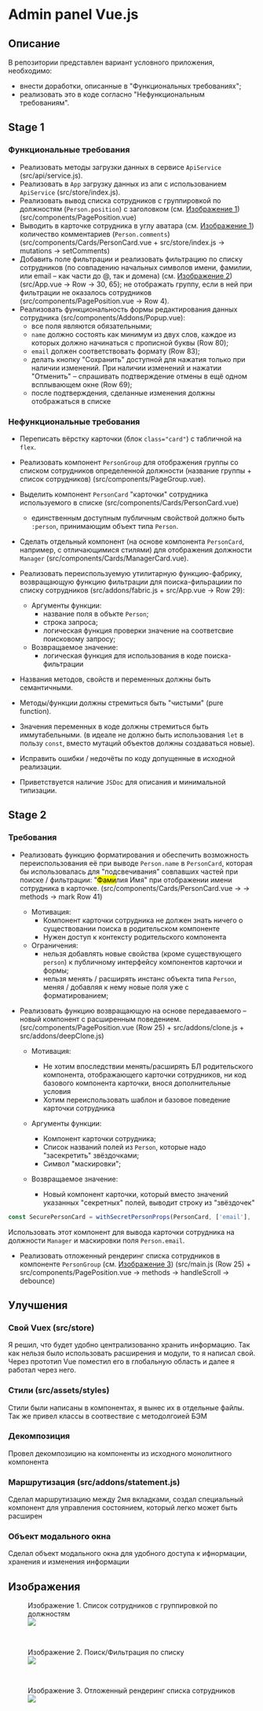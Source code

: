 #  Admin panel Vue.js

## Описание
В репозитории представлен вариант условного приложения, необходимо:
- внести доработки, описанные в "Функциональных требованиях";
- реализовать это в коде согласно "Нефункциональным требованиям".

## Stage 1
### Функциональные требования
- Реализовать методы загрузки данных в сервисе `ApiService` (src/api/service.js).
- Реализовать в `App` загрузку данных из апи с использованием `ApiService` (src/store/index.js).
- Реализовать вывод списка сотрудников с группировкой по должностям (`Person.position`) с заголовком (см. [Изображение 1](#shot-1)) (src/components/PagePosition.vue)
- Выводить в карточке сотрудника в углу аватара (см. [Изображение 1](#shot-1)) количество комментариев (`Person.comments`) (src/components/Cards/PersonCard.vue + src/store/index.js -> mutations -> setComments)
- Добавить поле фильтрации и реализовать фильтрацию по списку сотрудников (по совпадению начальных символов имени, фамилии, или email – как части до @, так и домена) (см. [Изображение 2](#shot-2)) (src/App.vue -> Row -> 30, 65); не отображать группу, если в ней при фильтрации не оказалось сотрудников (src/components/PagePosition.vue -> Row 4).
- Реализовать функциональность формы редактирования данных сотрудника (src/components/Addons/Popup.vue):
    - все поля являются обязательными;
    - `name` должно состоять как минимум из двух слов, каждое из которых должно начинаться с прописной буквы (Row 80);
    - `email` должен соответствовать формату (Row 83);
    - делать кнопку "Сохранить" доступной для нажатия только при наличии изменений. При наличии изменений и нажатии "Отменить" – спрашивать подтверждение отмены в ещё одном всплывающем окне (Row 69);
    - после подтверждения, сделанные изменения должны отображаться в списке

### Нефункциональные требования
- Переписать вёрстку карточки (блок `class="card"`) с табличной на `flex`.
- Реализовать компонент `PersonGroup` для отображения группы со списком сотрудников определенной должности (название группы + список сотрудников) (src/components/PageGroup.vue).
- Выделить компонент `PersonCard` "карточки" сотрудника используемого в списке (src/components/Cards/PersonCard.vue)
  - единственным доступным публичным свойствой должно быть `:person`, принимающим объект типа `Person`.
- Сделать отдельный компонент (на основе компонента `PersonCard`, например, с отличающимися стилями) 
 для отображения должности `Manager` (src/components/Cards/ManagerCard.vue).
- Реализовать переиспользуемую утилитарную функцию-фабрику, возвращающую функцию фильтрации для поиска-фильрациии по списку сотрудников (src/addons/fabric.js + src/App.vue -> Row 29):
  - Аргументы функции:
    - название поля в объкте `Person`;
    - строка запроса;
    - логическая функция проверки значение на соответсвие поисковому запросу;
  - Возвращаемое значение:
    - логическая функция для использования в коде поиска-фильтрации

- Названия методов, свойств и переменных должны быть семантичными.
- Методы/функции должны стремиться быть "чистыми" (pure function).
- Значения переменных в коде должны стремиться быть иммутабельными.
  (в идеале не должно быть использования `let` в пользу `const`, вместо мутаций объектов должны создаваться новые).
- Исправить ошибки / недочёты по коду допущенные в исходной реализации.
- Приветствуется наличие `JSDoc` для описания и минимальной типизации.

## Stage 2
### Требования
- Реализовать функцию форматирования и обеспечить возможность переиспользования её при
  выводе `Person.name` в `PersonCard`, которая бы использовалась для "подсвечивания" совпавших частей при поиске / фильтрации: "<mark>Фами</mark>лия Имя" при отображении имени сотрудника в карточке. (src/components/Cards/PersonCard.vue -> -> methods -> mark Row 41)
  - Мотивация:
    - Компонент карточки сотрудника не должен знать ничего о существовании поиска в родительском компоненте
    - Нужен доступ к контексту родительского компонента
  - Ограничения:
    - нельзя добавлять новые свойства (кроме существующего `person`) к публичному интерфейсу компонентов карточки и формы;
    - нельзя менять / расширять инстанс объекта типа `Person`, меняя / добавляя к нему новые поля уже с форматированием;
    
- Реализовать функцию возвращающую на основе передаваемого – новый компонент с расширенным поведением. (src/components/PagePosition.vue (Row 25) + src/addons/clone.js + src/addons/deepClone.js)
  - Мотивация:
    - Не хотим впоследствии менять/расширять БЛ родительского компонента, отображающего карточки сотрудников, 
       ни код базового компонента карточки, внося дополнительные условия
    - Хотим переиспользовать шаблон и базовое поведение карточки сотрудника

  - Аргументы функции:
    - Компонент карточки сотрудника;
    - Список названий полей из `Person`, которые надо "засекретить" звёздочками;
    - Символ "маскировки";
  - Возвращаемое значение:
    - Новый компонент карточки, который вместо значений указанных "секретных" полей,
      выводит строку из "звёздочек"
      <br/>
```js
const SecurePersonCard = withSecretPersonProps(PersonCard, ['email'], '*');
```
Использовать этот компонент для вывода карточки сотрудника на должности `Manager` и маскировки поля `Person.email`.

- Реализовать отложенный рендеринг списка сотрудников в компоненте `PersonGroup` (см. [Изображение 3](#shot-3)) (src/main.js (Row 25) + src/components/PagePosition.vue -> methods -> handleScroll -> debounce)

## Улучшения
### Свой Vuex (src/store)
Я решил, что будет удобно централизованно хранить информацию.
Так как нельзя было использовать расширения и модули, то я написал свой.
Через прототип Vue поместил его в глобальную область и далее я работал через него. 


### Стили (src/assets/styles)
Стили были написаны в компонентах, я вынес их в отдельные файлы.
Так же привел классы в соотвествие с методолгоией БЭМ

### Декомпозиция
Провел декомпозицию на компоненты из исходного монолитного компонента

### Маршрутизация (src/addons/statement.js)
Сделал маршрутизацию между 2мя вкладками, 
создал специальный компонент для управления состоянием, 
который легко может быть расширен

### Объект модального окна
Сделал объект модального окна для удобного доступа к ифнормации,
хранения и изменения информации

## Изображения
<a name="shot-1"></a>
<figure>
  <figcaption>Изображение 1. Список сотрудников с группировкой по должностям</figcaption>
  <img src="raw/public/docs/shot-2.png" />
</figure>
<br/>
<a name="shot-2"></a>
<figure id="shot-2">
  <figcaption>Изображение 2. Поиск/Фильтрация по списку</figcaption>
  <img src="raw/public/docs/shot-1.png" />
</figure>
<br/>
<a name="shot-3"></a>
<figure id="shot-3">
  <figcaption>Изображение 3. Отложенный рендеринг списка сотрудников</figcaption>
  <img src="raw/public/docs/shot-3.png" />
</figure>

